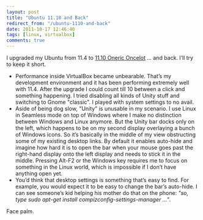 ```yaml
---
layout: post
title: "Ubuntu 11.10 and Back"
redirect_from: "/ubuntu-1110-and-back"
date: 2011-10-17 12:46:40
tags: [linux, virtualbox]
comments: true
---
```

I upgraded my Ubuntu from 11.4 to [11.10 Oneric Oncelot](http://releases.ubuntu.com/oneiric/) ... and back. I’ll try to keep it short.

- Performance inside VirtualBox became unbearable. That’s my development environment and it has been performing extremely well with 11.4. After the upgrade I could count till 10 between a click and something happening. I tried disabling all kinds of Unity stuff and switching to Gnome "classic". I played with system settings to no avail.
- Aside of being dog slow, "Unity" is unusable in my scenario. I use Linux in Seamless mode on top of Windows where I make no distinction between Windows and Linux anymore. But the Unity bar docks only on the left, which happens to be on my second display overlaying a bunch of Windows icons. So it’s basically in the middle of my view obstructing some of my existing desktop links. By default it enables auto-hide and imagine how hard it is to open the bar when your mouse goes past the right-hand display onto the left display and needs to stick it in the middle. Pressing Alt-F2 or the Windows key requires me to focus on something in the Linux world, which is impossible if I don’t have anything open yet.
- You’d think that desktop settings is something that’s easy to find. For example, you would expect it to be easy to change the bar’s auto-hide. I can see someone’s kid helping his mother do that on the phone: _"so, type sudo apt-get install compizconfig-settings-manager ..."_.

Face palm.
